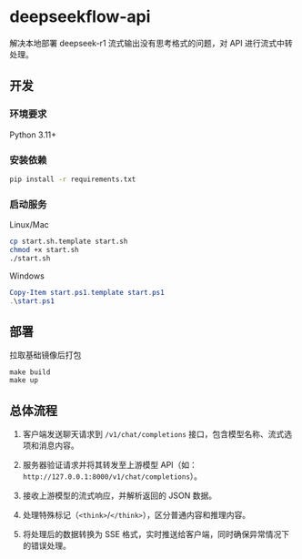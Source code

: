 # deepseekflow-api

解决本地部署 deepseek-r1 流式输出没有思考格式的问题，对 API 进行流式中转处理。

## 开发

### 环境要求

Python 3.11+

### 安装依赖

```bash
pip install -r requirements.txt
```

### 启动服务

Linux/Mac

```bash
cp start.sh.template start.sh
chmod +x start.sh
./start.sh
```

Windows

```powershell
Copy-Item start.ps1.template start.ps1
.\start.ps1
```

## 部署

拉取基础镜像后打包

```
make build
make up
```

## 总体流程

1. 客户端发送聊天请求到 `/v1/chat/completions` 接口，包含模型名称、流式选项和消息内容。

2. 服务器验证请求并将其转发至上游模型 API（如：`http://127.0.0.1:8000/v1/chat/completions`）。

3. 接收上游模型的流式响应，并解析返回的 JSON 数据。

4. 处理特殊标记（`<think>`/`</think>`），区分普通内容和推理内容。

5. 将处理后的数据转换为 SSE 格式，实时推送给客户端，同时确保异常情况下的错误处理。
